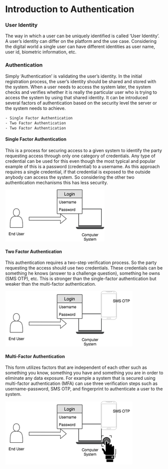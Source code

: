 # Introduction to Authentication

### User Identity
The way in which a user can be uniquely identified is called ‘User Identity’. A user’s identity can differ on the 
platform and the use case. Considering the digital world a single user can have different identities as user name, user 
id, biometric information, etc.

### Authentication
Simply ‘Authentication’ is validating the user’s identity. In the initial registration process, the user’s identity 
should be shared and stored with the system. When a user needs to access the system later, the system checks and verifies
whether it is really the particular user who is trying to access the system by using that shared identity. It can be 
introduced several factors of authentication based on the security level the server or the system needs to achieve.

    - Single Factor Authentication
    - Two Factor Authentication
    - Two Factor Authentication
    
#### Single Factor Authentication
This is a process for securing access to a given system to identify the party requesting access through only one 
category of credentials. Any type of credential can be used for this even though the most typical and popular example of
this is a password (credential) to a username. As this approach requires a single credential, if that credential is 
exposed to the outside anybody can access the system. So considering the other two authentication mechanisms this has 
less security.

![SFA](../assets/img/concepts/single-factor.png)

#### Two Factor Authentication
This authentication requires a two-step verification process. So the party requesting the access should use two 
credentials. These credentials can be something he knows (answer to a challenge question), something he owns (SMS OTP), 
etc. This is stronger than the single-factor authentication but weaker than the multi-factor authentication.

![TFA](../assets/img/concepts/two-factor.png)

#### Multi-Factor Authentication
This form utilizes factors that are independent of each other such as something you know, something you have and 
something you are in order to eliminate any data exposure. For example a system that is secured using multi-factor 
authentication (MFA) can use three verification steps such as username-password, SMS OTP, and fingerprint to authenticate
a user to the system.

![MFA](../assets/img/concepts/multi-factor.png)
